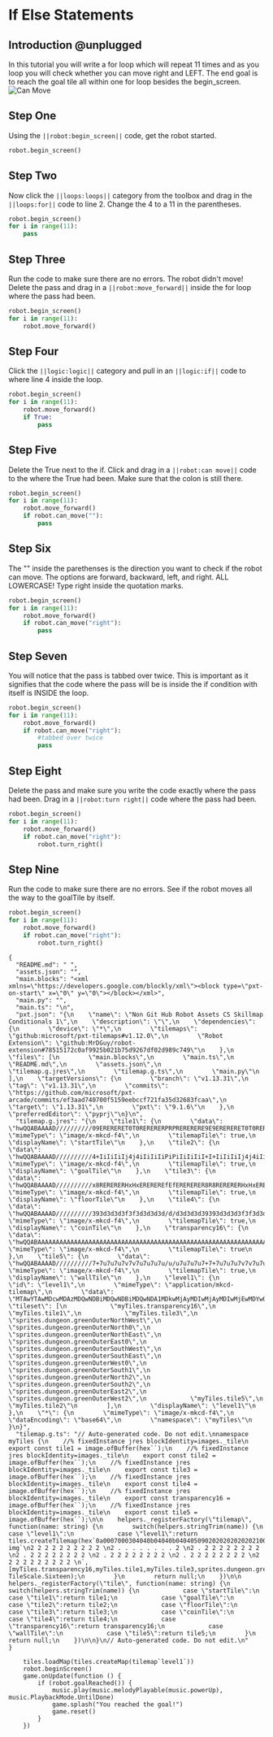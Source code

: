 # If Else Statements

## Introduction @unplugged

In this tutorial you will write a for loop which will repeat 11 times and as you loop you will check whether you can move right and LEFT. The end goal is to reach the goal tile all within one for loop besides the begin_screen.
![Can Move](https://raw.githubusercontent.com/MrDGuy/pxt-skillmap-robot-control-structures/main/docs/static/robot-cs-condition-can-move-2.gif "Can Move" )

## Step One

Using the ``||robot:begin_screen||`` code, get the robot started.

```python
robot.begin_screen()
```

## Step Two

Now click the ``||loops:loops||`` category from the toolbox and drag in the ``||loops:for||`` code to line 2. Change the 4 to a 11 in the parentheses.

```python
robot.begin_screen()
for i in range(11):
    pass
```

## Step Three

Run the code to make sure there are no errors.  The robot didn't move!  Delete the pass and drag in a ``||robot:move_forward||`` inside the for loop where the pass had been.

```python
robot.begin_screen()
for i in range(11):
    robot.move_forward()
```

## Step Four

Click the ``||logic:logic||`` category and pull in an ``||logic:if||`` code to where line 4 inside the loop.

```python
robot.begin_screen()
for i in range(11):
    robot.move_forward()
    if True:
        pass
```

## Step Five

Delete the True next to the if.  Click and drag in a ``||robot:can move||`` code to the where the True had been. Make sure that the colon is still there.

```python
robot.begin_screen()
for i in range(11):
    robot.move_forward()
    if robot.can_move(""):
        pass
```

## Step Six

The "" inside the parethenses is the direction you want to check if the robot can move.  The options are forward, backward, left, and right.  ALL LOWERCASE! Type right inside the quotation marks.

```python
robot.begin_screen()
for i in range(11):
    robot.move_forward()
    if robot.can_move("right"):
        pass
```

## Step Seven

You will notice that the pass is tabbed over twice. This is important as it signifies that the code where the pass will be is inside the if condition with itself is INSIDE the loop. 

```python
robot.begin_screen()
for i in range(11):
    robot.move_forward()
    if robot.can_move("right"):
        #tabbed over twice
        pass
```

## Step Eight

Delete the pass and make sure you write the code exactly where the pass had been.  Drag in a ``||robot:turn right||`` code where the pass had been.

```python
robot.begin_screen()
for i in range(11):
    robot.move_forward()
    if robot.can_move("right"):
        robot.turn_right()
```

## Step Nine

Run the code to make sure there are no errors.  See if the robot moves all the way to the goalTile by itself.
```python
robot.begin_screen()
for i in range(11):
    robot.move_forward()
    if robot.can_move("right"):
        robot.turn_right()
```

```assetjson
{
  "README.md": " ",
  "assets.json": "",
  "main.blocks": "<xml xmlns=\"https://developers.google.com/blockly/xml\"><block type=\"pxt-on-start\" x=\"0\" y=\"0\"></block></xml>",
  "main.py": "",
  "main.ts": "\n",
  "pxt.json": "{\n    \"name\": \"Non Git Hub Robot Assets CS Skillmap Conditionals 1\",\n    \"description\": \"\",\n    \"dependencies\": {\n        \"device\": \"*\",\n        \"tilemaps\": \"github:microsoft/pxt-tilemaps#v1.12.0\",\n        \"Robot Extension\": \"github:MrDGuy/robot-extension#78515172c0af9925b021b75d9267df02d989c749\"\n    },\n    \"files\": [\n        \"main.blocks\",\n        \"main.ts\",\n        \"README.md\",\n        \"assets.json\",\n        \"tilemap.g.jres\",\n        \"tilemap.g.ts\",\n        \"main.py\"\n    ],\n    \"targetVersions\": {\n        \"branch\": \"v1.13.31\",\n        \"tag\": \"v1.13.31\",\n        \"commits\": \"https://github.com/microsoft/pxt-arcade/commits/ef3aad740700f5159eebccf721fa35d32683fcaa\",\n        \"target\": \"1.13.31\",\n        \"pxt\": \"9.1.6\"\n    },\n    \"preferredEditor\": \"pyprj\"\n}\n",
  "tilemap.g.jres": "{\n    \"tile1\": {\n        \"data\": \"hwQQABAAAAD//////////09ERERERET0T0RERERERPRPRERERERE9E9ERERERET0T0RERERERPRPRERERERE9E9ERERERET0T0RERERERPRPRERERERE9E9ERERERET0T0RERERERPRPRERERERE9E9ERERERET0T0RERERERPT//////////w==\",\n        \"mimeType\": \"image/x-mkcd-f4\",\n        \"tilemapTile\": true,\n        \"displayName\": \"startTile\"\n    },\n    \"tile2\": {\n        \"data\": \"hwQQABAAAAD//////////4+IiIiIiIj4j4iIiIiIiPiPiIiIiIiI+I+IiIiIiIj4j4iIiIiIiPiPiIiIiIiI+I+IiIiIiIj4j4iIiIiIiPiPiIiIiIiI+I+IiIiIiIj4j4iIiIiIiPiPiIiIiIiI+I+IiIiIiIj4j4iIiIiIiPj//////////w==\",\n        \"mimeType\": \"image/x-mkcd-f4\",\n        \"tilemapTile\": true,\n        \"displayName\": \"goalTile\"\n    },\n    \"tile3\": {\n        \"data\": \"hwQQABAAAAD//////////x8RERERERHxHxEREREREfEfERERERER8R8RERERERHxHxEREREREfEfERERERER8R8RERERERHxHxEREREREfEfERERERER8R8RERERERHxHxEREREREfEfERERERER8R8RERERERHxHxEREREREfH//////////w==\",\n        \"mimeType\": \"image/x-mkcd-f4\",\n        \"tilemapTile\": true,\n        \"displayName\": \"floorTile\"\n    },\n    \"tile4\": {\n        \"data\": \"hwQQABAAAAD//////////393d3d3d3f3f3d3d3d3d/d/d3d3d3d39393d3d3d3f3f3d3d3d3d/d/d3d3d3d39393d3d3d3f3f3d3d3d3d/d/d3d3d3d39393d3d3d3f3f3d3d3d3d/d/d3d3d3d39393d3d3d3f3f3d3d3d3d/f//////////w==\",\n        \"mimeType\": \"image/x-mkcd-f4\",\n        \"tilemapTile\": true,\n        \"displayName\": \"coinTile\"\n    },\n    \"transparency16\": {\n        \"data\": \"hwQQABAAAAAAAAAAAAAAAAAAAAAAAAAAAAAAAAAAAAAAAAAAAAAAAAAAAAAAAAAAAAAAAAAAAAAAAAAAAAAAAAAAAAAAAAAAAAAAAAAAAAAAAAAAAAAAAAAAAAAAAAAAAAAAAAAAAAAAAAAAAAAAAAAAAAAAAAAAAAAAAAAAAAAAAAAAAAAAAA==\",\n        \"mimeType\": \"image/x-mkcd-f4\",\n        \"tilemapTile\": true\n    },\n    \"tile5\": {\n        \"data\": \"hwQQABAAAAD//////////7+7u7u7u7v7v7u7u7u7u/u/u7u7u7u7+7+7u7u7u7v7v7u7u7u7u/u/u7u7u7u7+7+7u7u7u7v7v7u7u7u7u/u/u7u7u7u7+7+7u7u7u7v7v7u7u7u7u/u/u7u7u7u7+7+7u7u7u7v7v7u7u7u7u/v//////////w==\",\n        \"mimeType\": \"image/x-mkcd-f4\",\n        \"tilemapTile\": true,\n        \"displayName\": \"wallTile\"\n    },\n    \"level1\": {\n        \"id\": \"level1\",\n        \"mimeType\": \"application/mkcd-tilemap\",\n        \"data\": \"MTAwYTAwMDcwMDAzMDQwNDBiMDQwNDBiMDQwNDA1MDkwMjAyMDIwMjAyMDIwMjEwMDYwOTAyMGYwZjBmMGYwZjBmMGYwNjBlMDIwZjBmMGYwZjBmMGYwZjBkMDkwMjBmMGYwZjBmMGYwZjBmMDYwOTAxMGYwZjBmMGYwZjBmMGYwNjA4MGEwYTBjMGEwYTBjMGEwYTA3MjIyMjIyMjIyMjAyMDAwMDAwMjAwMjIyMjIyMjIyMDIyMjIyMjIyMjAyMjIyMjIyMjIwMjIyMjIyMjIyMjIyMjIyMjIyMg==\",\n        \"tileset\": [\n            \"myTiles.transparency16\",\n            \"myTiles.tile1\",\n            \"myTiles.tile3\",\n            \"sprites.dungeon.greenOuterNorthWest\",\n            \"sprites.dungeon.greenOuterNorth0\",\n            \"sprites.dungeon.greenOuterNorthEast\",\n            \"sprites.dungeon.greenOuterEast0\",\n            \"sprites.dungeon.greenOuterSouthWest\",\n            \"sprites.dungeon.greenOuterSouthEast\",\n            \"sprites.dungeon.greenOuterWest0\",\n            \"sprites.dungeon.greenOuterSouth1\",\n            \"sprites.dungeon.greenOuterNorth2\",\n            \"sprites.dungeon.greenOuterSouth2\",\n            \"sprites.dungeon.greenOuterEast2\",\n            \"sprites.dungeon.greenOuterWest2\",\n            \"myTiles.tile5\",\n            \"myTiles.tile2\"\n        ],\n        \"displayName\": \"level1\"\n    },\n    \"*\": {\n        \"mimeType\": \"image/x-mkcd-f4\",\n        \"dataEncoding\": \"base64\",\n        \"namespace\": \"myTiles\"\n    }\n}",
  "tilemap.g.ts": "// Auto-generated code. Do not edit.\nnamespace myTiles {\n    //% fixedInstance jres blockIdentity=images._tile\n    export const tile1 = image.ofBuffer(hex``);\n    //% fixedInstance jres blockIdentity=images._tile\n    export const tile2 = image.ofBuffer(hex``);\n    //% fixedInstance jres blockIdentity=images._tile\n    export const tile3 = image.ofBuffer(hex``);\n    //% fixedInstance jres blockIdentity=images._tile\n    export const tile4 = image.ofBuffer(hex``);\n    //% fixedInstance jres blockIdentity=images._tile\n    export const transparency16 = image.ofBuffer(hex``);\n    //% fixedInstance jres blockIdentity=images._tile\n    export const tile5 = image.ofBuffer(hex``);\n\n    helpers._registerFactory(\"tilemap\", function(name: string) {\n        switch(helpers.stringTrim(name)) {\n            case \"level1\":\n            case \"level1\":return tiles.createTilemap(hex`0a0007000304040b04040b0404050902020202020202100609020f0f0f0f0f0f0f060e020f0f0f0f0f0f0f0d09020f0f0f0f0f0f0f0609010f0f0f0f0f0f0f06080a0a0c0a0a0c0a0a07`, img`\n2 2 2 2 2 2 2 2 2 2 \n2 . . . . . . . . 2 \n2 . 2 2 2 2 2 2 2 2 \n2 . 2 2 2 2 2 2 2 2 \n2 . 2 2 2 2 2 2 2 2 \n2 . 2 2 2 2 2 2 2 2 \n2 2 2 2 2 2 2 2 2 2 \n`, [myTiles.transparency16,myTiles.tile1,myTiles.tile3,sprites.dungeon.greenOuterNorthWest,sprites.dungeon.greenOuterNorth0,sprites.dungeon.greenOuterNorthEast,sprites.dungeon.greenOuterEast0,sprites.dungeon.greenOuterSouthWest,sprites.dungeon.greenOuterSouthEast,sprites.dungeon.greenOuterWest0,sprites.dungeon.greenOuterSouth1,sprites.dungeon.greenOuterNorth2,sprites.dungeon.greenOuterSouth2,sprites.dungeon.greenOuterEast2,sprites.dungeon.greenOuterWest2,myTiles.tile5,myTiles.tile2], TileScale.Sixteen);\n        }\n        return null;\n    })\n\n    helpers._registerFactory(\"tile\", function(name: string) {\n        switch(helpers.stringTrim(name)) {\n            case \"startTile\":\n            case \"tile1\":return tile1;\n            case \"goalTile\":\n            case \"tile2\":return tile2;\n            case \"floorTile\":\n            case \"tile3\":return tile3;\n            case \"coinTile\":\n            case \"tile4\":return tile4;\n            case \"transparency16\":return transparency16;\n            case \"wallTile\":\n            case \"tile5\":return tile5;\n        }\n        return null;\n    })\n\n}\n// Auto-generated code. Do not edit.\n"
}
```

```customts
    tiles.loadMap(tiles.createMap(tilemap`level1`))
    robot.beginScreen()
    game.onUpdate(function () {
        if (robot.goalReached()) {
            music.play(music.melodyPlayable(music.powerUp), music.PlaybackMode.UntilDone)
            game.splash("You reached the goal!")
            game.reset()
        }
    })
```

